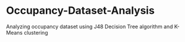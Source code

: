 # Occupancy-Dataset-Analysis
Analyzing occupancy dataset using J48 Decision Tree algorithm and K-Means clustering
